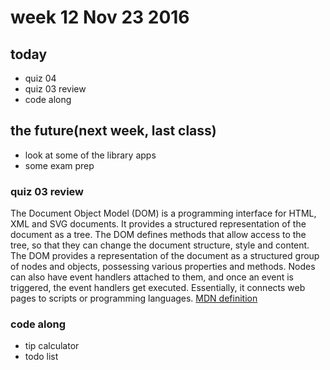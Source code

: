 # week 12 Nov 23 2016

## today
- quiz 04
- quiz 03 review
- code along

## the future(next week, last class)
- look at some of the library apps
- some exam prep

### quiz 03 review

The Document Object Model (DOM) is a programming interface for HTML, XML and SVG documents. It provides a structured representation of the document as a tree. The DOM defines methods that allow access to the tree, so that they can change the document structure, style and content. The DOM provides a representation of the document as a structured group of nodes and objects, possessing various properties and methods. Nodes can also have event handlers attached to them, and once an event is triggered, the event handlers get executed. Essentially, it connects web pages to scripts or programming languages.
[MDN definition](https://developer.mozilla.org/en-US/docs/Web/API/Document_Object_Model)

### code along
- tip calculator
- todo list


